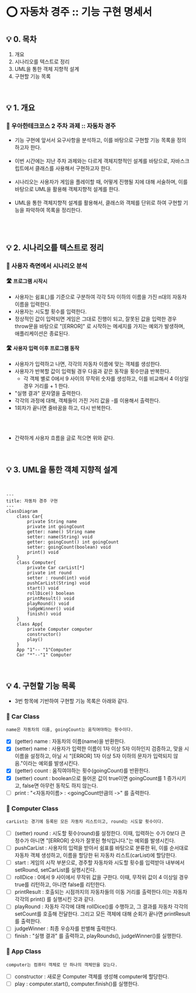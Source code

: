 # ⭕️ 자동차 경주 :: 기능 구현 명세서

## 💡 0. 목차
1. 개요
2. 시나리오를 텍스트로 정리
3. UML을 통한 객체 지향적 설계
4. 구현할 기능 목록

<br>

## 💡 1. 개요
### 🎯 우아한테크코스 2 주차 과제 :: 자동차 경주

- 기능 구현에 앞서서 요구사항을 분석하고, 이를 바탕으로 구현할 기능 목록을 정의하고자 한다. <br><br>
- 이번 시간에는 지난 주차 과제와는 다르게 객체지향적인 설계를 바탕으로, 자바스크립트에서 클래스를 사용해서 구현하고자 한다. <br><br>
- 시나리오는 사용자가 게임을 플레이할 때, 어떻게 진행될 지에 대해 서술하며, 이를 바탕으로 UML을 활용해 객체지향적 설계를 한다. <br><br>
- UML을 통한 객체지향적 설계를 활용해서, 클래스와 객체를 단위로 하여 구현할 기능을 파악하여 목록을 정리한다.

<br><br>

## 💡 2. 시나리오를 텍스트로 정리

### 🎯 사용자 측면에서 시나리오 분석

#### 🛣️ 프로그램 시작시
- 사용자는 쉼표(,)를 기준으로 구분하여 각각 5자 이하의 이름을 가진 n대의 자동차 이름을 입력한다.
- 사용자는 시도할 횟수를 입력한다.
- 정상적인 값이 입력되면 게임은 그대로 진행이 되고, 잘못된 값을 입력한 경우 throw문을 바탕으로 "[ERROR]" 로 시작하는 메세지를 가지는 예외가 발생하며, 애플리케이션은 종료된다.

#### 🛣️ 사용자 입력 이후 프로그램 동작
- 사용자가 입력하고 나면, 각각의 자동차 이름에 맞는 객체를 생성한다.
- 사용자가 반복할 값이 입력될 경우 다음과 같은 동작을 횟수만큼 반복한다.
    - 각 객체 별로 0에서 9 사이의 무작위 숫자를 생성하고, 이를 비교해서 4 이상일 경우 거리를 + 1 한다.
- "실행 결과" 문자열을 출력한다.
- 각각의 과정에 대해, 객체들이 가진 거리 값을 -를 이용해서 출력한다.
- 1회차가 끝나면 줄바꿈을 하고, 다시 반복한다.

<br><br>

- 간략하게 사용자 흐름을 글로 적으면 위와 같다.

<br>

## 💡 3. UML을 통한 객체 지향적 설계

<br>

```mermaid
---
title: 자동차 경주 구현
---
classDiagram
    class Car{
        private String name
        private int goingCount
        getter: name() String name
        setter: name(String) void
        getter: goingCount() int goingCount
        setter: goingCount(boolean) void
        print() void
    }
    class Computer{
        private Car carList[*]
        private int round
        setter : round(int) void
        pushCarList(String) void
        start() void
        rollDice() boolean
        printResult() void
        playRound() void
        judgeWinner() void
        finish() void
    }
    class App{
        private Computer computer
        constructor()
        play()
    }
    App "1"-- "1"Computer
    Car "*"--"1" Computer
```

<br>

## 💡 4. 구현할 기능 목록

- 3번 항목에 기반하여 구현할 기능 목록은 아래와 같다.

### 🎯 Car Class

    name은 자동차의 이름, goingCount는 움직여야하는 횟수이다.
- [x] (getter) name : 자동차의 이름(name)을 반환한다.
- [x] (setter) name : 사용자가 입력한 이름이 1자 이상 5자 이하인지 검증하고, 맞을 시 이름을 설정하고, 아닐 시 "[ERROR] 1자 이상 5자 이하의 문자가 입력되지 않음."이라는 예외를 발생시킨다.
- [x] (getter) count : 움직여야하는 횟수(goingCount)를 반환한다.
- [x] (setter) count : boolean으로 들어온 값이 true이면 goingCount를 1 증가시키고, false면 아무런 동작도 하지 않는다.
- [ ] print : "<자동차이름> : <goingCount만큼의 ->" 를 출력한다.

### 🎯 Computer Class

    carList는 경기에 등록된 모든 자동차 리스트이고, round는 시도할 횟수이다.
- [ ] (setter) round : 시도할 횟수(round)를 설정한다. 이때, 입력하는 수가 0보다 큰 정수가 아니면 "[ERROR] 숫자가 잘못된 형식입니다."는 예외를 발생시킨다.
- [ ] pushCarList : 사용자의 입력을 받아서 쉼표를 바탕으로 분류한 뒤, 이를 순서대로 자동차 객체 생성하고, 이름을 할당한 뒤 자동차 리스트(carList)에 할당한다.
- [ ] start : 게임의 시작 부분으로, 경주할 자동차와 시도할 횟수를 입력받아 내부에서 setRound, setCarList를 실행시킨다.
- [ ] rollDice : 0에서 9 사이에서 무작위 값을 구한다. 이때, 무작위 값이 4 이상일 경우 true를 리턴하고, 아니면 false를 리턴한다.
- [ ] printResult : 호출되는 시점까지의 자동차들의 이동 거리를 출력한다.이는 자동차 각각의 print() 를 실행시킨 것과 같다.
- [ ] playRound : 자동차 각각에 대해 rollDice()를 수행하고, 그 결과를 자동차 각각의 setCount를 호출해 전달한다. 그리고 모든 객체에 대해 순회가 끝나면 printResult를 출력한다.
- [ ] judgeWinner : 최종 우승자를 판별해 출력한다.
- [ ] finish : "실행 결과" 를 출력하고, playRounds(), judgeWinner()를 실행한다.

### 🎯 App Class

    computer는 컴퓨터 객체로 단 하나의 객체만을 갖는다.
- [ ] constructor : 새로운 Computer 객체를 생성해 computer에 할당한다.
- [ ] play : computer.start(), computer.finish()를 실행한다.